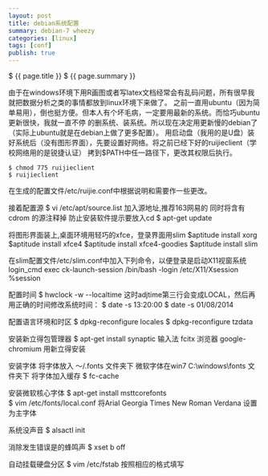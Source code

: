 ```yaml
---
layout: post
title: debian系统配置
summary: debian-7 wheezy
categories: [linux]
tags: [conf]
publish: true
---
```

$ {{ page.title }} $
{{ page.summary }} 

由于在windows环境下用R画图或者写latex文档经常会有乱码问题，所有很早我就把数据分析之类的事情都放到linux环境下来做了。
之前一直用ubuntu（因为简单易用），倒也挺方便。但本人有个坏毛病，一定要用最新的系统。而恰巧ubuntu更新很快，我就一直不停
的删系统、装系统。所以现在决定用更新慢的debian了（实际上ubuntu就是在debian上做了更多配置）。
用启动盘（我用的是U盘）装好系统后（没有图形界面），先要设置好网络。将之前已经下好的ruijieclient（学校网络用的是锐捷认证）
拷到$PATH中任一路径下，更改其权限后执行。

	$ chmod 775 ruijieclient
	$ ruijieclient

在生成的配置文件/etc/ruijie.conf中根据说明和需要作一些更改。


接着配置源
	$ vi /etc/apt/source.list 加入源地址,推荐163网易的
同时将含有cdrom 的源注释掉 防止安装软件提示要放入cd
	$ apt-get update

将图形界面装上,桌面环境用轻巧的xfce，登录界面用slim
	$aptitude install xorg
	$aptitude install xfce4
	$aptitude install xfce4-goodies
	$aptitude install slim

在slim配置文件/etc/slim.conf中加入下列命令，以便登录是启动X11视窗系统
	login_cmd exec ck-launch-session /bin/bash -login /etc/X11/Xsession %session

配置时间
	$ hwclock -w --localtime
这时adjtime第三行会变成LOCAL，然后再用正确的时间修改系统时间：
	$ date -s 13:20:00
	$ date -s 01/08/2014

配置语言环境和时区
	$ dpkg-reconfigure locales
	$ dpkg-reconfigure tzdata

安装新立得包管理器
	$ apt-get install synaptic
输入法 fcitx   浏览器 google-chromium 用新立得安装

安装字体
将字体放入 ～/.fonts 文件夹下
微软字体在win7  C:\windows\fonts 文件夹下
将字体加入缓存
	$ fc-cache

安装微软核心字体
	$ apt-get install msttcorefonts  
	$ vim /etc/fonts/local.conf
将Arial Georgia Times New Roman Verdana 设置为主字体

系统没声音
	$ alsactl init

消除发生错误是的蜂鸣声
	$ xset b off 

自动挂载硬盘分区
	$ vim /etc/fstab
按照相应的格式填写
